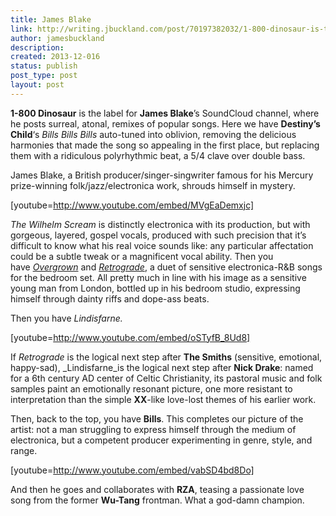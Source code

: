 ```yaml
---
title: James Blake
link: http://writing.jbuckland.com/post/70197382032/1-800-dinosaur-is-the-label-for-james-blakes
author: jamesbuckland
description: 
created: 2013-12-016
status: publish
post_type: post
layout: post
---
```


**1-800 Dinosaur** is the label for **James Blake**’s SoundCloud channel, where he posts surreal, atonal, remixes of popular songs. Here we have **Destiny’s Child**‘s _Bills Bills Bills_ auto-tuned into oblivion, removing the delicious harmonies that made the song so appealing in the first place, but replacing them with a ridiculous polyrhythmic beat, a 5/4 clave over double bass.

James Blake, a British producer/singer-singwriter famous for his Mercury prize-winning folk/jazz/electronica work, shrouds himself in mystery.

[youtube=http://www.youtube.com/embed/MVgEaDemxjc]

_The Wilhelm Scream_ is distinctly electronica with its production, but with gorgeous, layered, gospel vocals, produced with such precision that it’s difficult to know what his real voice sounds like: any particular affectation could be a subtle tweak or a magnificent vocal ability. Then you have [_Overgrown_](\"https://www.youtube.com/watch?v=AlaRjP8pg0Q\") and [_Retrograde_](\"https://www.youtube.com/watch?v=6p6PcFFUm5I\"), a duet of sensitive electronica-R&B songs for the bedroom set. All pretty much in line with his image as a sensitive young man from London, bottled up in his bedroom studio, expressing himself through dainty riffs and dope-ass beats.

Then you have _Lindisfarne._

[youtube=http://www.youtube.com/embed/oSTyfB_8Ud8]

If _Retrograde_ is the logical next step after **The Smiths** (sensitive, emotional, happy-sad), _Lindisfarne_is the logical next step after **Nick Drake**: named for a 6th century AD center of Celtic Christianity, its pastoral music and folk samples paint an emotionally resonant picture, one more resistant to interpretation than the simple **XX**-like love-lost themes of his earlier work.

Then, back to the top, you have **Bills**. This completes our picture of the artist: not a man struggling to express himself through the medium of electronica, but a competent producer experimenting in genre, style, and range. 

[youtube=http://www.youtube.com/embed/vabSD4bd8Do]

And then he goes and collaborates with **RZA**, teasing a passionate love song from the former **Wu-Tang** frontman. What a god-damn champion.